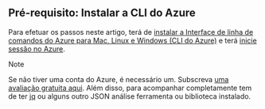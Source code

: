 ## <a name="prerequisite-install-the-azure-cli"></a>Pré-requisito: Instalar a CLI do Azure
Para efetuar os passos neste artigo, terá de [instalar a Interface de linha de comandos do Azure para Mac, Linux e Windows (CLI do Azure)](../articles/cli-install-nodejs.md) e terá [inicie sessão no Azure](../articles/xplat-cli-connect.md). 

> [!NOTE]
> Se não tiver uma conta do Azure, é necessário um. Subscreva [uma avaliação gratuita aqui](../articles/active-directory/sign-up-organization.md). Além disso, para acompanhar completamente tem de ter [jq](https://stedolan.github.io/jq/) ou alguns outro JSON análise ferramenta ou biblioteca instalado.
> 
> 

